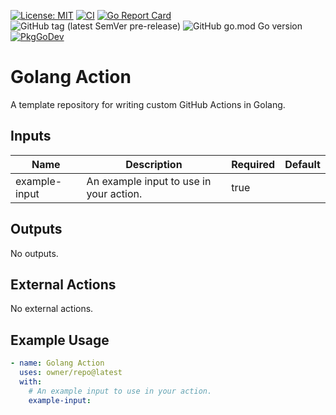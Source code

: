 [![License: MIT](https://img.shields.io/badge/License-MIT-yellow.svg)](https://raw.githubusercontent.com/strongishllama/golang-action/main/LICENSE)
[![CI](https://github.com/strongishllama/golang-action/actions/workflows/ci.yaml/badge.svg)](https://github.com/strongishllama/golang-action/actions/workflows/ci.yaml)
[![Go Report Card](https://goreportcard.com/badge/github.com/strongishllama/golang-action)](https://goreportcard.com/report/github.com/strongishllama/golang-action)
![GitHub tag (latest SemVer pre-release)](https://img.shields.io/github/v/tag/strongishllama/golang-action?include_prereleases)
![GitHub go.mod Go version](https://img.shields.io/github/go-mod/go-version/strongishllama/golang-action)
[![PkgGoDev](https://pkg.go.dev/badge/github.com/strongishllama/golang-action)](https://pkg.go.dev/github.com/strongishllama/golang-action)

<!-- BEGIN GHA DOCS -->
# Golang Action
A template repository for writing custom GitHub Actions in Golang.

## Inputs
| Name | Description | Required | Default |
| --- | --- | --- | --- |
| example-input | An example input to use in your action. | true |  |

## Outputs
No outputs.

## External Actions
No external actions.

## Example Usage
```yaml
- name: Golang Action
  uses: owner/repo@latest
  with:
    # An example input to use in your action.
    example-input:
```
<!-- END GHA DOCS -->
